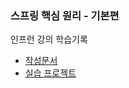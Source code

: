 ### 스프링 핵심 원리 - 기본편

인프런 강의 학습기록

- [작성문서](https://github.com/kimsojung1121/TIL/tree/master/Spring/%EC%8A%A4%ED%94%84%EB%A7%81%ED%95%B5%EC%8B%AC%EC%9B%90%EB%A6%AC/doc)
- [실습 프로젝트](https://github.com/kimsojung1121/TIL/tree/master/Spring/%EC%8A%A4%ED%94%84%EB%A7%81%ED%95%B5%EC%8B%AC%EC%9B%90%EB%A6%AC/core)


